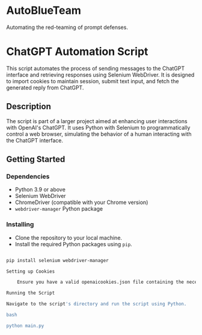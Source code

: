 # AutoBlueTeam
Automating the red-teaming of prompt defenses.

# ChatGPT Automation Script

This script automates the process of sending messages to the ChatGPT interface and retrieving responses using Selenium WebDriver. It is designed to import cookies to maintain session, submit text input, and fetch the generated reply from ChatGPT.

## Description

The script is part of a larger project aimed at enhancing user interactions with OpenAI's ChatGPT. It uses Python with Selenium to programmatically control a web browser, simulating the behavior of a human interacting with the ChatGPT interface.

## Getting Started

### Dependencies

- Python 3.9 or above
- Selenium WebDriver
- ChromeDriver (compatible with your Chrome version)
- `webdriver-manager` Python package

### Installing

- Clone the repository to your local machine.
- Install the required Python packages using `pip`.

```bash

pip install selenium webdriver-manager

Setting up Cookies

    Ensure you have a valid openaicookies.json file containing the necessary session cookies.

Running the Script

Navigate to the script's directory and run the script using Python.

bash

python main.py
